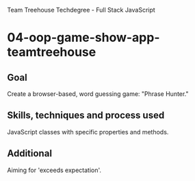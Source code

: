 Team Treehouse Techdegree - Full Stack JavaScript
# 04-oop-game-show-app-teamtreehouse

## Goal
Create a browser-based, word guessing game: "Phrase Hunter." 

## Skills, techniques and process used
JavaScript classes with specific properties and methods.

## Additional
Aiming for 'exceeds expectation'.
